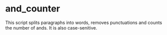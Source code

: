 # and_counter

This script splits paragraphs into words, removes punctuations and counts the number of ands. It is also case-senitive.
